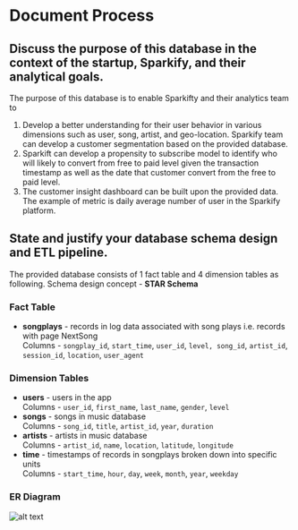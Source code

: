 # Document Process

## Discuss the purpose of this database in the context of the startup, Sparkify, and their analytical goals.

 The purpose of this database is to enable Sparkifty and their analytics team to
    
   1. Develop a better understanding for their user behavior in various dimensions such as user, song, artist, and geo-location. Sparkify team can develop a customer segmentation based on the provided database.
   2. Sparkift can develop a propensity to subscribe model to identify who will likely to convert from free to paid level given the transaction timestamp as well as the date that customer convert from the free to paid level.
   3. The customer insight dashboard can be built upon the provided data. The example of metric is daily average number of user in the Sparkify platform. 
        
## State and justify your database schema design and ETL pipeline.

The provided database consists of 1 fact table and 4 dimension tables as following.
Schema design concept - **STAR Schema**

### Fact Table
- **songplays** - records in log data associated with song plays i.e. records with page NextSong <br>
Columns  - `songplay_id`, `start_time`, `user_id`, `level, song_id`, `artist_id`, `session_id`, `location`, `user_agent`

### Dimension Tables
- **users** - users in the app <br>
Columns  - `user_id`, `first_name`, `last_name`, `gender`, `level`
- **songs** - songs in music database <br>
Columns  - `song_id`, `title`, `artist_id`, `year`, `duration`
- **artists** - artists in music database <br>
Columns  - `artist_id`, `name`, `location`, `latitude`, `longitude`
- **time** - timestamps of records in songplays broken down into specific units <br>
Columns  - `start_time`, `hour`, `day`, `week`, `month`, `year`, `weekday`

### ER Diagram
![alt text](https://github.com/Pathairush/data_engineering/blob/master/01_postgresql_sparkify/Sparkify.png)
 
